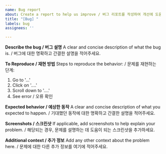 ```yaml
---
name: Bug report
about: Create a report to help us improve / 버그 리포트를 작성하여 개선에 도움을 주세요
title: "[Bug] "
labels: bug
assignees: ''

---
```


**Describe the bug / 버그 설명**
A clear and concise description of what the bug is. / 버그에 대한 명확하고 간결한 설명을 적어주세요.

**To Reproduce / 재현 방법**
Steps to reproduce the behavior: / 문제를 재현하는 단계:
1. Go to '...'
2. Click on '....'
3. Scroll down to '....'
4. See error / 오류 확인

**Expected behavior / 예상한 동작**
A clear and concise description of what you expected to happen. / 기대했던 동작에 대한 명확하고 간결한 설명을 적어주세요.

**Screenshots / 스크린샷**
If applicable, add screenshots to help explain your problem. / 해당되는 경우, 문제를 설명하는 데 도움이 되는 스크린샷을 추가하세요.

**Additional context / 추가 정보**
Add any other context about the problem here. / 문제에 대한 다른 추가 정보를 여기에 적어주세요.
